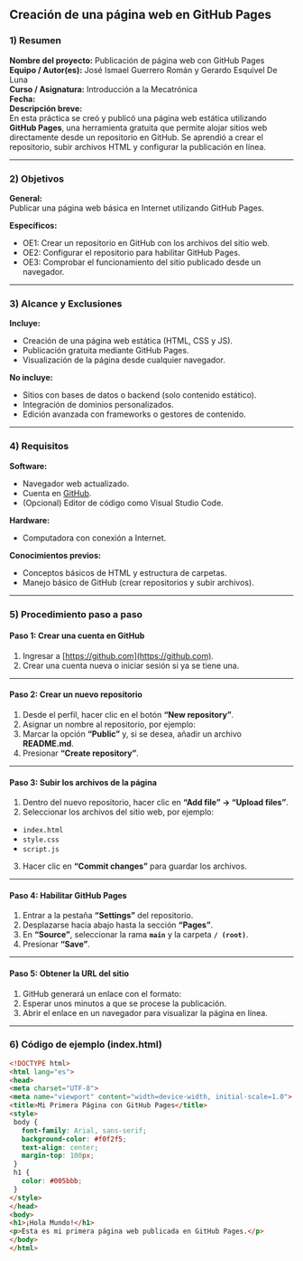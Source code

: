 ## Creación de una página web en GitHub Pages

### 1) Resumen  
**Nombre del proyecto:** Publicación de página web con GitHub Pages  
**Equipo / Autor(es):** José Ismael Guerrero Román y Gerardo Esquivel De Luna  
**Curso / Asignatura:** Introducción a la Mecatrónica  
**Fecha:**   
**Descripción breve:**  
En esta práctica se creó y publicó una página web estática utilizando **GitHub Pages**, una herramienta gratuita que permite alojar sitios web directamente desde un repositorio en GitHub. Se aprendió a crear el repositorio, subir archivos HTML y configurar la publicación en línea.

---

### 2) Objetivos  
**General:**  
Publicar una página web básica en Internet utilizando GitHub Pages.  

**Específicos:**  
- OE1: Crear un repositorio en GitHub con los archivos del sitio web.  
- OE2: Configurar el repositorio para habilitar GitHub Pages.  
- OE3: Comprobar el funcionamiento del sitio publicado desde un navegador.  

---

### 3) Alcance y Exclusiones  
**Incluye:**  
- Creación de una página web estática (HTML, CSS y JS).  
- Publicación gratuita mediante GitHub Pages.  
- Visualización de la página desde cualquier navegador.  

**No incluye:**  
- Sitios con bases de datos o backend (solo contenido estático).  
- Integración de dominios personalizados.  
- Edición avanzada con frameworks o gestores de contenido.  

---

### 4) Requisitos  

**Software:**  
- Navegador web actualizado.  
- Cuenta en [GitHub](https://github.com).  
- (Opcional) Editor de código como Visual Studio Code.  

**Hardware:**  
- Computadora con conexión a Internet.  

**Conocimientos previos:**  
- Conceptos básicos de HTML y estructura de carpetas.  
- Manejo básico de GitHub (crear repositorios y subir archivos).  

---

### 5) Procedimiento paso a paso  

#### **Paso 1: Crear una cuenta en GitHub**
1. Ingresar a [https://github.com](https://github.com).  
2. Crear una cuenta nueva o iniciar sesión si ya se tiene una.  

---

#### **Paso 2: Crear un nuevo repositorio**
1. Desde el perfil, hacer clic en el botón **“New repository”**.  
2. Asignar un nombre al repositorio, por ejemplo:  
3. Marcar la opción **“Public”** y, si se desea, añadir un archivo **README.md**.  
4. Presionar **“Create repository”**.  

---

#### **Paso 3: Subir los archivos de la página**
1. Dentro del nuevo repositorio, hacer clic en **“Add file” → “Upload files”**.  
2. Seleccionar los archivos del sitio web, por ejemplo:
- `index.html`  
- `style.css`  
- `script.js`
3. Hacer clic en **“Commit changes”** para guardar los archivos.  

---

#### **Paso 4: Habilitar GitHub Pages**
1. Entrar a la pestaña **“Settings”** del repositorio.  
2. Desplazarse hacia abajo hasta la sección **“Pages”**.  
3. En **“Source”**, seleccionar la rama **`main`** y la carpeta **`/ (root)`**.  
4. Presionar **“Save”**.  

---

#### **Paso 5: Obtener la URL del sitio**
1. GitHub generará un enlace con el formato:
2. Esperar unos minutos a que se procese la publicación.  
3. Abrir el enlace en un navegador para visualizar la página en línea.  

---

### 6) Código de ejemplo (index.html)

```html
<!DOCTYPE html>
<html lang="es">
<head>
<meta charset="UTF-8">
<meta name="viewport" content="width=device-width, initial-scale=1.0">
<title>Mi Primera Página con GitHub Pages</title>
<style>
 body {
   font-family: Arial, sans-serif;
   background-color: #f0f2f5;
   text-align: center;
   margin-top: 100px;
 }
 h1 {
   color: #005bbb;
 }
</style>
</head>
<body>
<h1>¡Hola Mundo!</h1>
<p>Esta es mi primera página web publicada en GitHub Pages.</p>
</body>
</html>
```
